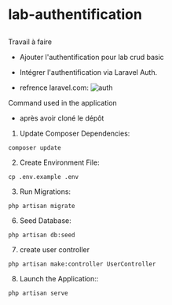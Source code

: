 # lab-authentification

##
Travail à faire

- Ajouter l'authentification pour lab crud basic
- Intégrer l'authentification via Laravel Auth.

- refrence laravel.com:
![auth](https://laravel.com/docs/10.x/authentication)

Command used in the application
- après avoir cloné le dépôt
1. Update Composer Dependencies:
```
composer update 

```
2. Create Environment File:
```
cp .env.example .env
```

3. Run Migrations:
```
php artisan migrate

```

6. Seed Database:
```
php artisan db:seed
```

7. create user controller
```
php artisan make:controller UserController
```
8. Launch the Application::
```
php artisan serve
```